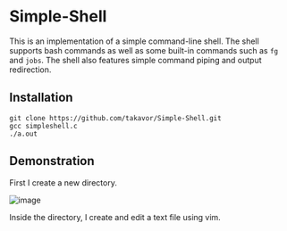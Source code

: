 # Simple-Shell

This is an implementation of a simple command-line shell. The shell supports bash commands as well as some built-in commands such as `fg` and `jobs`. The shell also features simple command piping and output redirection.

## Installation
```linux
git clone https://github.com/takavor/Simple-Shell.git
gcc simpleshell.c
./a.out
```
## Demonstration
First I create a new directory.

![image](https://user-images.githubusercontent.com/47959146/148694444-fcaf7a7e-cb32-4f34-9bc8-b3b6acee3886.png)

Inside the directory, I create and edit a text file using vim.




